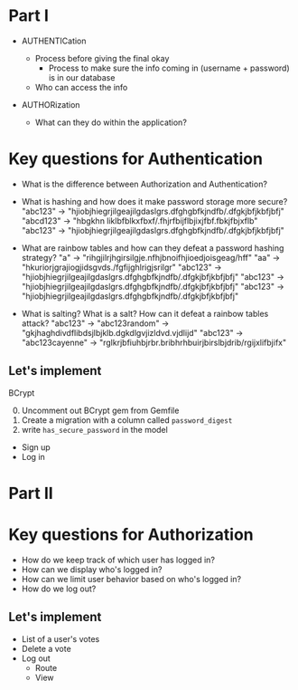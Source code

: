 # Part I

* AUTHENTICation
  - Process before giving the final okay
    - Process to make sure the info coming in (username + password) is in our database
  - Who can access the info

* AUTHORization
  -  What can they do within the application?

# Key questions for Authentication
*  What is the difference between Authorization and Authentication?
*  What is hashing and how does it make password storage more secure?
  "abc123" -> "hjiobjhiegrjilgeajilgdaslgrs.dfghgbfkjndfb/.dfgkjbfjkbfjbfj"
  "abcd123" -> "hbgkhn liklbfblkxfbxf/.fhjrfbijflbjixjfbf.fbkjfbjxflb"
  "abc123" -> "hjiobjhiegrjilgeajilgdaslgrs.dfghgbfkjndfb/.dfgkjbfjkbfjbfj"

*  What are rainbow tables and how can they defeat a password hashing strategy?
  "a" -> "rihgjilrjhgirsilgje.nfhjbnoifhjioedjoisgeag/hff"
  "aa" -> "hkuriorjgrajiogjidsgvds./fgfijghlrigjsrilgr"
  "abc123" -> "hjiobjhiegrjilgeajilgdaslgrs.dfghgbfkjndfb/.dfgkjbfjkbfjbfj"
  "abc123" -> "hjiobjhiegrjilgeajilgdaslgrs.dfghgbfkjndfb/.dfgkjbfjkbfjbfj"
  "abc123" -> "hjiobjhiegrjilgeajilgdaslgrs.dfghgbfkjndfb/.dfgkjbfjkbfjbfj"

*  What is salting? What is a salt? How can it defeat a rainbow tables attack?
   "abc123" -> "abc123random" -> "gkjhaghdivdflibdsjlbjklb.dgkdlgvjizldvd.vjdlijd"
   "abc123" -> "abc123cayenne" -> "rglkrjbfiuhbjrbr.bribhrhbuirjbirslbjdrib/rgijxlifbjifx"

## Let's implement
BCrypt

0) Uncomment out BCrypt gem from Gemfile
1) Create a migration with a column called `password_digest`
2) write `has_secure_password` in the model

* Sign up
* Log in

# Part II

# Key questions for Authorization
* How do we keep track of which user has logged in?
* How can we display who's logged in?
* How can we limit user behavior based on who's logged in?
* How do we log out?

## Let's implement

* List of a user's votes
* Delete a vote
* Log out
  * Route
  * View
